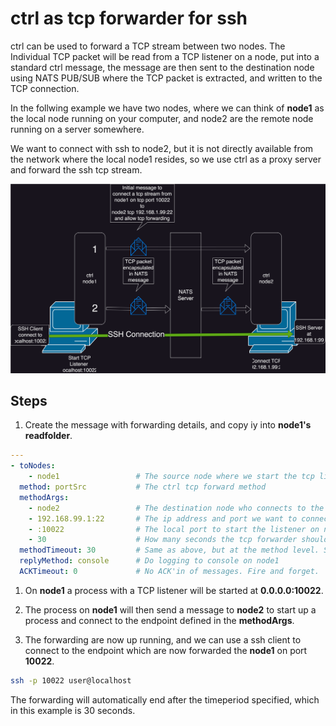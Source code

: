 # ctrl as tcp forwarder for ssh

ctrl can be used to forward a TCP stream between two nodes. The Individual TCP packet will be read from a TCP listener on a node, put into a standard ctrl message, the message are then sent to the destination node using NATS PUB/SUB where the TCP packet is extracted, and written to the TCP connection.

In the follwing example we have two nodes, where we can think of **node1** as the local node running on your computer, and node2 are the remote node running on a server somewhere.

We want to connect with ssh to node2, but it is not directly available from the network where the local node1 resides, so we use ctrl as a proxy server and forward the ssh tcp stream.

</style>
</head>
<body>
<p align="center"><img src="https://github.com/postmannen/ctrl/blob/main/doc/portforward-ssh.svg?raw=true" /></p>
</body>

## Steps

1. Create the message with forwarding details, and copy iy into **node1's readfolder**.

```yaml
---
- toNodes:
    - node1                 # The source node where we start the tcp listener
  method: portSrc           # The ctrl tcp forward method
  methodArgs:
    - node2                 # The destination node who connects to the actual endpoint
    - 192.168.99.1:22       # The ip address and port we want to connect to from endpoint.
    - :10022                # The local port to start the listener on node1
    - 30                    # How many seconds the tcp forwarder should be active
  methodTimeout: 30         # Same as above, but at the method level. Set them to the same.
  replyMethod: console      # Do logging to console on node1
  ACKTimeout: 0             # No ACK'in of messages. Fire and forget.
```

1. On **node1** a process with a TCP listener will be started at **0.0.0.0:10022**.

1. The process on **node1** will then send a message to **node2** to start up a process and connect to the endpoint defined in the **methodArgs**.

1. The forwarding are now up running, and we can use a ssh client to connect to the endpoint which are now forwarded the **node1** on port **10022**.

```bash
ssh -p 10022 user@localhost
```

The forwarding will automatically end after the timeperiod specified, which in this example is 30 seconds.
